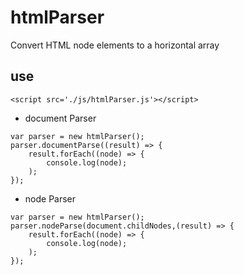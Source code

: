 # htmlParser
Convert HTML node elements to a horizontal array

## use

```
<script src='./js/htmlParser.js'></script>
```

- document Parser
```
var parser = new htmlParser();
parser.documentParse((result) => {
	result.forEach((node) => {
    	console.log(node);
    );
});
```

- node Parser
```
var parser = new htmlParser();
parser.nodeParse(document.childNodes,(result) => {
	result.forEach((node) => {
    	console.log(node);
    );
});
```
